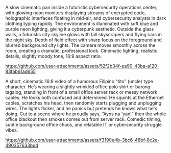 A slow cinematic pan inside a futuristic cybersecurity operations center, with glowing neon monitors
displaying streams of encrypted code, holographic interfaces floating in mid-air, and cybersecurity
analysts in dark clothing typing rapidly. The environment is illuminated with soft blue and purple neon
lighting, giving it a cyberpunk aesthetic. Outside the glass walls, a futuristic city skyline glows with tall
skyscrapers and flying cars in the night sky. Depth of field effect with sharp focus on the foreground and
blurred background city lights. The camera moves smoothly across the room, creating a dramatic,
professional look. Cinematic lighting, realistic details, slightly moody tone, 16:9 aspect ratio.

https://github.com/user-attachments/assets/52f2b34f-ea90-43ba-a120-83fab61ad655

A short, cinematic 16:9 video of a humorous Filipino "tito" (uncle) type character. He’s wearing a slightly wrinkled office polo shirt or barong tagalog, standing in front of a small office server rack or messy network cables. He looks both confused and determined. He squints at the Ethernet cables, scratches his head, then randomly starts plugging and unplugging wires. The lights flicker, and he panics but pretends he knows what he's doing. Cut to a scene where he proudly says, “Ayos na 'yan!” then the whole office blackout then smokes comes out from server rack. Comedic timing, subtle background office chaos, and relatable IT or cybersecurity struggle vibes.

https://github.com/user-attachments/assets/f3190e4b-3bc6-48bf-8c2e-490357633bdd

